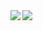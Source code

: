<img align="left" src="https://github-readme-stats.vercel.app/api?username=Adx180&show_icons=true&theme=dark&count_private=true"/>
<img align="left" src="https://github-readme-stats.vercel.app/api/top-langs/?username=Adx180&layout=compact&theme=dark&count_private=true"/>

